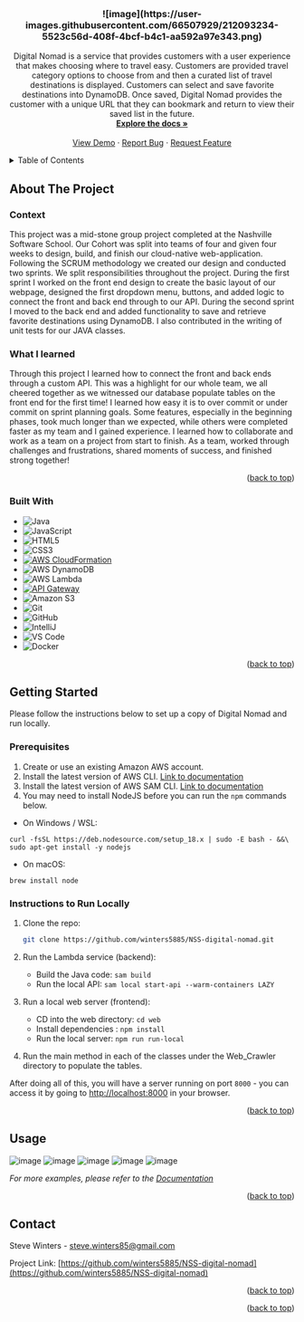 <!-- Improved compatibility of back to top link: See: https://github.com/othneildrew/Best-README-Template/pull/73 -->
<a name="readme-top"></a>
<!--
*** Thanks for checking out the Best-README-Template. If you have a suggestion
*** that would make this better, please fork the repo and create a pull request
*** or simply open an issue with the tag "enhancement".
*** Don't forget to give the project a star!
*** Thanks again! Now go create something AMAZING! :D
-->



<!-- PROJECT LOGO -->
<br />
<div align="center">

<h3 align="center">![image](https://user-images.githubusercontent.com/66507929/212093234-5523c56d-408f-4bcf-b4c1-aa592a97e343.png)</h3>
  <p align="center">
    Digital Nomad is a service that provides customers with a user experience that makes 
    choosing where to travel easy. Customers are provided travel category options to choose 
from and then a curated list of travel destinations is displayed. Customers can select and 
save favorite destinations into DynamoDB. Once saved, Digital Nomad provides the customer 
with a unique URL that they can bookmark and return to view their saved list in the future.
    <br />
    <a href="https://github.com/github_username/repo_name"><strong>Explore the docs »</strong></a>
    <br />
    <br />
    <a href="https://github.com/github_username/repo_name">View Demo</a>
    ·
    <a href="https://github.com/github_username/repo_name/issues">Report Bug</a>
    ·
    <a href="https://github.com/github_username/repo_name/issues">Request Feature</a>
  </p>
</div>



<!-- TABLE OF CONTENTS -->
<details>
  <summary>Table of Contents</summary>
  <ol>
    <li>
      <a href="#about-the-project">About The Project</a>
      <ul>
        <li><a href="#built-with">Built With</a></li>
      </ul>
    </li>
    <li>
      <a href="#getting-started">Getting Started</a>
      <ul>
        <li><a href="#prerequisites">Prerequisites</a></li>
        <li><a href="#installation">Installation</a></li>
      </ul>
    </li>
    <li><a href="#usage">Usage</a></li>
    <li><a href="#contact">Contact</a></li>
  </ol>
</details>



<!-- ABOUT THE PROJECT -->
## About The Project

### Context
This project was a mid-stone group project completed at the Nashville Software School. 
Our Cohort was split into teams of four and given four weeks to design, build, and finish our cloud-native web-application. 
Following the SCRUM methodology we created our design and conducted two sprints.
We split responsibilities throughout the project. During the first sprint I worked on the front end design to create the basic
layout of our webpage, designed the first dropdown menu, buttons, and added logic to connect
the front and back end through to our API. During the second sprint I moved to the back end and added functionality
to save and retrieve favorite destinations using DynamoDB. I also contributed in the writing of unit tests for our JAVA classes.

### What I learned
Through this project I learned how to connect the front and back ends through a custom API. This was a highlight for our whole team, 
we all cheered together as we witnessed our database populate tables on the front end for the first time! I learned how easy it is
to over commit or under commit on sprint planning goals. Some features, especially in the beginning phases, took much longer
than we expected, while others were completed faster as my team and I gained experience. I learned how to collaborate and work as a team
on a project from start to finish. As a team, worked through challenges and frustrations, shared moments of success, 
and finished strong together! 

<p align="right">(<a href="#readme-top">back to top</a>)</p>


### Built With

* ![Java](https://badges.aleen42.com/src/java.svg)
* ![JavaScript](https://img.shields.io/badge/JavaScript-F7DF1E.svg?style=for-the-badge&logo=JavaScript&logoColor=black)
* ![HTML5](https://img.shields.io/badge/html5-%23E34F26.svg?style=for-the-badge&logo=html5&logoColor=white)
* ![CSS3](https://img.shields.io/badge/css3-%231572B6.svg?style=for-the-badge&logo=css3&logoColor=white)
* [![AWS CloudFormation][AWS CloudFormation]][CloudFormation-url]
* ![AWS DynamoDB](https://img.shields.io/badge/Amazon%20DynamoDB-4053D6?style=for-the-badge&logo=Amazon%20DynamoDB&logoColor=white)
* ![AWS Lambda](https://img.shields.io/badge/AWS%20Lambda-FF9900.svg?style=for-the-badge&logo=AWS-Lambda&logoColor=white)
* [![API Gateway][API Gateway]][Gateway-url]
* ![Amazon S3](https://img.shields.io/badge/Amazon%20S3-569A31.svg?style=for-the-badge&logo=Amazon-S3&logoColor=white)
* ![Git](https://img.shields.io/badge/git-%23F05033.svg?style=for-the-badge&logo=git&logoColor=white)
* ![GitHub](https://img.shields.io/badge/github-%23121011.svg?style=for-the-badge&logo=github&logoColor=white)
* ![IntelliJ](https://badges.aleen42.com/src/idea.svg)
* ![VS Code](https://badges.aleen42.com/src/visual_studio_code.svg)
* ![Docker](https://badges.aleen42.com/src/docker.svg)



<p align="right">(<a href="#readme-top">back to top</a>)</p>



<!-- GETTING STARTED -->
## Getting Started

Please follow the instructions below to set up a copy of Digital Nomad and run locally.


### Prerequisites

1. Create or use an existing Amazon AWS account.
2. Install the latest version of AWS CLI. [Link to documentation](https://docs.aws.amazon.com/cli/latest/userguide/getting-started-install.html)
3. Install the latest version of AWS SAM CLI. [Link to documentation](https://docs.aws.amazon.com/serverless-application-model/latest/developerguide/install-sam-cli.html)
4. You may need to install NodeJS before you can run the `npm` commands below.

- On Windows / WSL:
```shell
curl -fsSL https://deb.nodesource.com/setup_18.x | sudo -E bash - &&\
sudo apt-get install -y nodejs
```
- On macOS:
```shell
brew install node
```

### Instructions to Run Locally
1. Clone the repo:
   ```sh
   git clone https://github.com/winters5885/NSS-digital-nomad.git
   ```
2. Run the Lambda service (backend):
    - Build the Java code: `sam build`
    - Run the local API: `sam local start-api --warm-containers LAZY`
   
3. Run a local web server (frontend):
    - CD into the web directory: `cd web`
    - Install dependencies : `npm install`
    - Run the local server: `npm run run-local`
4. Run the main method in each of the classes under the Web_Crawler directory to populate the tables.

After doing all of this, you will have a server running on port `8000` - you can access it by going to [http://localhost:8000](http://localhost:8000) in your browser.


<p align="right">(<a href="#readme-top">back to top</a>)</p>



<!-- USAGE EXAMPLES -->
## Usage
![image](https://user-images.githubusercontent.com/66507929/211700499-1f9afd5b-990a-4d31-ada1-3e6f7f689b67.png)
![image](https://user-images.githubusercontent.com/66507929/211857957-c61bceac-4ca0-48d7-9fd7-5b3d32943480.png)
![image](https://user-images.githubusercontent.com/66507929/211858167-a4490e7d-98f9-42eb-b963-3410b19ab671.png)
![image](https://user-images.githubusercontent.com/66507929/211858332-b74a48ee-8c9e-4859-b451-3393d21dbfda.png)
![image](https://user-images.githubusercontent.com/66507929/211858546-be0b2253-fca5-457d-b0ea-f673caf47ea4.png)


_For more examples, please refer to the [Documentation](https://example.com)_

<p align="right">(<a href="#readme-top">back to top</a>)</p>


<!-- CONTACT -->
## Contact

Steve Winters - steve.winters85@gmail.com

Project Link: [https://github.com/winters5885/NSS-digital-nomad](https://github.com/winters5885/NSS-digital-nomad)

<p align="right">(<a href="#readme-top">back to top</a>)</p>


<p align="right">(<a href="#readme-top">back to top</a>)</p>



<!-- MARKDOWN LINKS & IMAGES -->
<!-- https://www.markdownguide.org/basic-syntax/#reference-style-links -->
[contributors-shield]: https://img.shields.io/github/contributors/github_username/repo_name.svg?style=for-the-badge
[contributors-url]: https://github.com/github_username/repo_name/graphs/contributors
[forks-shield]: https://img.shields.io/github/forks/github_username/repo_name.svg?style=for-the-badge
[forks-url]: https://github.com/github_username/repo_name/network/members
[stars-shield]: https://img.shields.io/github/stars/github_username/repo_name.svg?style=for-the-badge
[stars-url]: https://github.com/github_username/repo_name/stargazers
[issues-shield]: https://img.shields.io/github/issues/github_username/repo_name.svg?style=for-the-badge
[issues-url]: https://github.com/github_username/repo_name/issues
[license-shield]: https://img.shields.io/github/license/github_username/repo_name.svg?style=for-the-badge
[license-url]: https://github.com/github_username/repo_name/blob/master/LICENSE.txt
[linkedin-shield]: https://img.shields.io/badge/-LinkedIn-black.svg?style=for-the-badge&logo=linkedin&colorB=555
[linkedin-url]: https://linkedin.com/in/linkedin_username
[product-screenshot]: images/screenshot.png
[Next.js]: https://img.shields.io/badge/next.js-000000?style=for-the-badge&logo=nextdotjs&logoColor=white
[Next-url]: https://nextjs.org/
[React.js]: https://img.shields.io/badge/React-20232A?style=for-the-badge&logo=react&logoColor=61DAFB
[React-url]: https://reactjs.org/
[Vue.js]: https://img.shields.io/badge/Vue.js-35495E?style=for-the-badge&logo=vuedotjs&logoColor=4FC08D
[Vue-url]: https://vuejs.org/
[Angular.io]: https://img.shields.io/badge/Angular-DD0031?style=for-the-badge&logo=angular&logoColor=white
[Angular-url]: https://angular.io/
[Svelte.dev]: https://img.shields.io/badge/Svelte-4A4A55?style=for-the-badge&logo=svelte&logoColor=FF3E00
[Svelte-url]: https://svelte.dev/
[Laravel.com]: https://img.shields.io/badge/Laravel-FF2D20?style=for-the-badge&logo=laravel&logoColor=white
[Laravel-url]: https://laravel.com
[Bootstrap.com]: https://img.shields.io/badge/Bootstrap-563D7C?style=for-the-badge&logo=bootstrap&logoColor=white
[Bootstrap-url]: https://getbootstrap.com
[JQuery.com]: https://img.shields.io/badge/jQuery-0769AD?style=for-the-badge&logo=jquery&logoColor=white
[JQuery-url]: https://jquery.com
[AWS CloudFormation]: https://img.shields.io/badge/AWS_CloudFormation-red?style=for-the-badge
[Cloudformation-url]: https://aws.amazon.com/cloudformation/
[API Gateway]: https://img.shields.io/badge/AWS_API_Gateway-black?style=for-the-badge&logo=amazonapigateway&logoColor=FF4F8B
[Gateway-url]: https://aws.amazon.com/api-gateway/